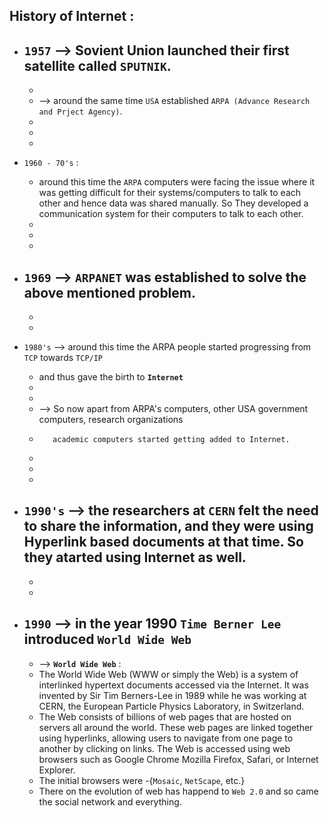 ## History of Internet :

- `1957` --> Sovient Union launched their first satellite called `SPUTNIK`.
    - 
    - 
    - --> around the same time `USA` established `ARPA (Advance Research and Prject Agency)`.
    - 
    - 
    - 

- `1960 - 70's` : 
    - around this time the `ARPA` computers were facing the issue where it was getting
    difficult for their systems/computers to talk to each other and hence data was shared manually. So
    They developed a communication system for their computers to talk to each other.
    - 
    - 
    - 
- `1969` --> `ARPANET` was established to solve the above mentioned problem.
    - 
    - 
    - 
- `1980's` --> around this time the ARPA people started progressing from `TCP` towards `TCP/IP`
    - and thus gave the birth to **`Internet`** 
    - 
    - 
    - --> So now apart from ARPA's computers, other USA government computers, research organizations
    -        academic computers started getting added to Internet.
    - 
    - 
    - 
- `1990's` --> the researchers at `CERN` felt the need to share the information, and they were using 
                Hyperlink based documents at that time. So they atarted using Internet as well.
    - 
    - 
    - 
- `1990` --> in the year 1990 **`Time Berner Lee`** introduced **`World Wide Web`**
    - 
    - --> **`World Wide Web`** : 
    -  The World Wide Web (WWW or simply the Web) is a system of interlinked hypertext documents
        accessed via the Internet. It was invented by Sir Tim Berners-Lee in 1989 while he was working
        at CERN, the European Particle Physics Laboratory, in Switzerland.
    - The Web consists of billions of web pages that are hosted on servers all around the world. These
        web pages are linked together using hyperlinks, allowing users to navigate from one page to
        another by clicking on links. The Web is accessed using web browsers such as Google Chrome
        Mozilla Firefox, Safari, or Internet Explorer.
    - The initial browsers were -{`Mosaic`, `NetScape`, etc.}
    - There on the evolution of web has happend to `Web 2.0` and so came the social network and
        everything.    



